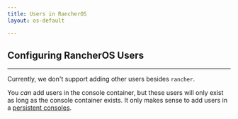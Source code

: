 ```yaml
---
title: Users in RancherOS
layout: os-default

---
```


## Configuring RancherOS Users
---

Currently, we don't support adding other users besides `rancher`. 

You _can_ add users in the console container, but these users will only exist as long as the console container exists. It only makes sense to add users in a [persistent consoles]({{site.baseurl}}/os/configuration/custom-console/#console-persistence). 
